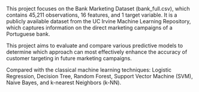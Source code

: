 This project focuses on the Bank Marketing Dataset (bank_full.csv), which contains 45,211 observations, 16 features, and 1 target variable. It is a publicly available dataset from the UC Irvine Machine Learning Repository, which captures information on the direct marketing campaigns of a Portuguese bank.

This project aims to evaluate and compare various predictive models to determine which approach can most effectively enhance the accuracy of customer targeting in future marketing campaigns.

Compared with the classical machine learning techniques: Logistic Regression, Decision Tree, Random Forest, Support Vector Machine (SVM), Naive Bayes, and k-nearest Neighbors (k-NN).

